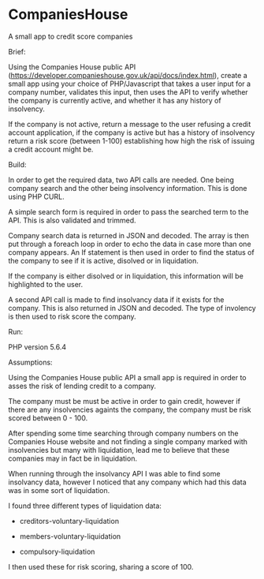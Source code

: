 # CompaniesHouse

A small app to credit score companies

Brief: 

Using the Companies House public API (https://developer.companieshouse.gov.uk/api/docs/index.html), create a small app using your choice of PHP/Javascript that takes a user input for a company number, validates this input, then uses the API to verify whether the company is currently active, and whether it has any history of insolvency.

If the company is not active, return a message to the user refusing a credit account application, if the company is active but has a history of insolvency return a risk score (between 1-100) establishing how high the risk of issuing a credit account might be.

Build: 

In order to get the required data, two API calls are needed. One being company search and the other being insolvency information. This is done using PHP CURL. 

A simple search form is required in order to pass the searched term to the API. This is also validated and trimmed.  

Company search data is returned in JSON and decoded. The array is then put through a foreach loop in order to echo the data in case more than one company appears. An If statement is then used in order to find the status of the company to see if it is active, disolved or in liquidation. 

If the company is either disolved or in liquidation, this information will be highlighted to the user. 

A second API call is made to find insolvancy data if it exists for the company. This is also returned in JSON and decoded. The type of involency is then used to risk score the company. 




Run: 

PHP version 5.6.4

Assumptions: 

Using the Companies House public API a small app is required in order to asses the risk of lending credit to a company. 

The company must be must be active in order to gain credit, however if there are any insolvencies againts the company, the company must be risk scored between 0 - 100. 

After spending some time searching through company numbers on the Companies House website and not finding a single company marked with insolvencies but many with liquidation, lead me to believe that these companies may in fact be in liquidation. 

When running through the insolvancy API I was able to find some insolvancy data, however I noticed that any company which had this data was in some sort of liquidation.

I found three different types of liquidation data: 

 - creditors-voluntary-liquidation

 - members-voluntary-liquidation

 - compulsory-liquidation
 
 I then used these for risk scoring, sharing a score of 100. 
 
 